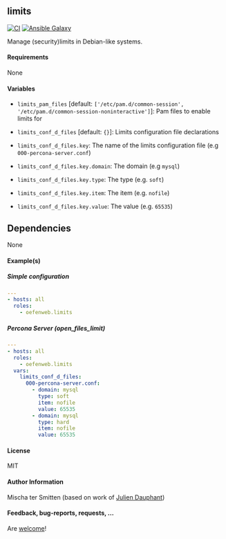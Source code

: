 ## limits

[![CI](https://github.com/Oefenweb/ansible-limits/workflows/CI/badge.svg)](https://github.com/Oefenweb/ansible-limits/actions?query=workflow%3ACI)
[![Ansible Galaxy](http://img.shields.io/badge/ansible--galaxy-limits-blue.svg)](https://galaxy.ansible.com/Oefenweb/limits)

Manage (security)limits in Debian-like systems.

#### Requirements

None

#### Variables

* `limits_pam_files` [default: `['/etc/pam.d/common-session', '/etc/pam.d/common-session-noninteractive']`]: Pam files to enable limits for

* `limits_conf_d_files` [default: `{}`]: Limits configuration file declarations
* `limits_conf_d_files.key`: The name of the limits configuration file (e.g `000-percona-server.conf`)
* `limits_conf_d_files.key.domain`: The domain (e.g `mysql`)
* `limits_conf_d_files.key.type`: The type (e.g. `soft`)
* `limits_conf_d_files.key.item`: The item (e.g. `nofile`)
* `limits_conf_d_files.key.value`: The value (e.g. `65535`)

## Dependencies

None

#### Example(s)

##### Simple configuration

```yaml
---
- hosts: all
  roles:
    - oefenweb.limits
```

##### Percona Server (open_files_limit)

```yaml
---
- hosts: all
  roles:
    - oefenweb.limits
  vars:
    limits_conf_d_files:
      000-percona-server.conf:
        - domain: mysql
          type: soft
          item: nofile
          value: 65535
        - domain: mysql
          type: hard
          item: nofile
          value: 65535
```

#### License

MIT

#### Author Information

Mischa ter Smitten (based on work of [Julien Dauphant](https://github.com/jdauphant))

#### Feedback, bug-reports, requests, ...

Are [welcome](https://github.com/Oefenweb/ansible-limits/issues)!
